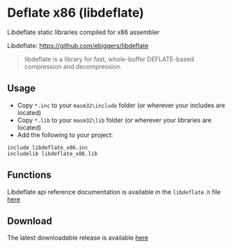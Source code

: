 # Deflate x86 (libdeflate)

Libdeflate static libraries compiled for x86 assembler 

Libdeflate: https://github.com/ebiggers/libdeflate

> libdeflate is a library for fast, whole-buffer DEFLATE-based compression and
>decompression.

## Usage

* Copy `*.inc` to your `masm32\include` folder (or wherever your includes are located)
* Copy `*.lib` to your `masm32\lib` folder (or wherever your libraries are located)
* Add the following to your project:
```assembly
include libdeflate_x86.inc
includelib libdeflate_x86.lib
```

## Functions

Libdeflate api reference documentation is available in the `libdeflate.h` file [here](https://github.com/ebiggers/libdeflate/blob/master/libdeflate.h)

## Download

The latest downloadable release is available [here](https://github.com/mrfearless/libraries/blob/master/releases/libdeflate_x86.zip?raw=true)

